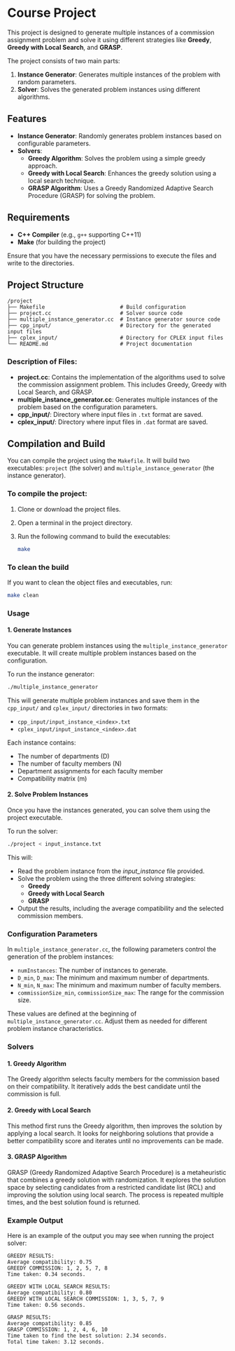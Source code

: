 # Course Project

This project is designed to generate multiple instances of a commission assignment problem and solve it using different strategies like **Greedy**, **Greedy with Local Search**, and **GRASP**.

The project consists of two main parts:

1. **Instance Generator**: Generates multiple instances of the problem with random parameters.
2. **Solver**: Solves the generated problem instances using different algorithms.

## Features

- **Instance Generator**: Randomly generates problem instances based on configurable parameters.
- **Solvers**: 
  - **Greedy Algorithm**: Solves the problem using a simple greedy approach.
  - **Greedy with Local Search**: Enhances the greedy solution using a local search technique.
  - **GRASP Algorithm**: Uses a Greedy Randomized Adaptive Search Procedure (GRASP) for solving the problem.

## Requirements

- **C++ Compiler** (e.g., `g++` supporting C++11)
- **Make** (for building the project)
  
Ensure that you have the necessary permissions to execute the files and write to the directories.

## Project Structure
```
/project
├── Makefile                        # Build configuration
├── project.cc                      # Solver source code
├── multiple_instance_generator.cc  # Instance generator source code
├── cpp_input/                      # Directory for the generated input files
├── cplex_input/                    # Directory for CPLEX input files
└── README.md                       # Project documentation
```

### Description of Files:

- **project.cc**: Contains the implementation of the algorithms used to solve the commission assignment problem. This includes Greedy, Greedy with Local Search, and GRASP.
- **multiple_instance_generator.cc**: Generates multiple instances of the problem based on the configuration parameters.
- **cpp_input/**: Directory where input files in `.txt` format are saved.
- **cplex_input/**: Directory where input files in `.dat` format are saved.

## Compilation and Build

You can compile the project using the `Makefile`. It will build two executables: `project` (the solver) and `multiple_instance_generator` (the instance generator).

### To compile the project:

1. Clone or download the project files.
2. Open a terminal in the project directory.
3. Run the following command to build the executables:

   ```bash
   make
   ```
### To clean the build

If you want to clean the object files and executables, run:

```bash
make clean
```

### Usage

#### 1. Generate Instances
You can generate problem instances using the `multiple_instance_generator` executable. It will create multiple problem instances based on the configuration.

To run the instance generator:

```bash
./multiple_instance_generator
```

This will generate multiple problem instances and save them in the `cpp_input/` and `cplex_input/` directories in two formats:
- `cpp_input/input_instance_<index>.txt`
- `cplex_input/input_instance_<index>.dat`

Each instance contains:
- The number of departments (D)
- The number of faculty members (N)
- Department assignments for each faculty member
- Compatibility matrix (m)

#### 2. Solve Problem Instances
Once you have the instances generated, you can solve them using the project executable.

To run the solver:

```bash
./project < input_instance.txt
```
This will:
- Read the problem instance from the _input_instance_ file provided.
- Solve the problem using the three different solving strategies:
  - **Greedy**
  - **Greedy with Local Search**
  - **GRASP**
- Output the results, including the average compatibility and the selected commission members.

### Configuration Parameters

In `multiple_instance_generator.cc`, the following parameters control the generation of the problem instances:
- `numInstances`: The number of instances to generate.
- `D_min`, `D_max`: The minimum and maximum number of departments.
- `N_min`, `N_max`: The minimum and maximum number of faculty members.
- `commissionSize_min`, `commissionSize_max`: The range for the commission size.

These values are defined at the beginning of `multiple_instance_generator.cc`. Adjust them as needed for different problem instance characteristics.

### Solvers

#### 1. Greedy Algorithm
The Greedy algorithm selects faculty members for the commission based on their compatibility. It iteratively adds the best candidate until the commission is full.

#### 2. Greedy with Local Search
This method first runs the Greedy algorithm, then improves the solution by applying a local search. It looks for neighboring solutions that provide a better compatibility score and iterates until no improvements can be made.

#### 3. GRASP Algorithm
GRASP (Greedy Randomized Adaptive Search Procedure) is a metaheuristic that combines a greedy solution with randomization. It explores the solution space by selecting candidates from a restricted candidate list (RCL) and improving the solution using local search. The process is repeated multiple times, and the best solution found is returned.

### Example Output

Here is an example of the output you may see when running the project solver:

```
GREEDY RESULTS:
Average compatibility: 0.75
GREEDY COMMISSION: 1, 2, 5, 7, 8
Time taken: 0.34 seconds.

GREEDY WITH LOCAL SEARCH RESULTS:
Average compatibility: 0.80
GREEDY WITH LOCAL SEARCH COMMISSION: 1, 3, 5, 7, 9
Time taken: 0.56 seconds.

GRASP RESULTS:
Average compatibility: 0.85
GRASP COMMISSION: 1, 2, 4, 6, 10
Time taken to find the best solution: 2.34 seconds.
Total time taken: 3.12 seconds.
```
